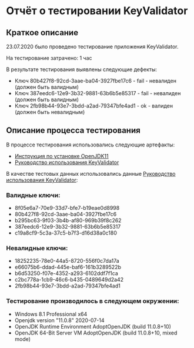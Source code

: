# Отчёт о тестировании KeyValidator

## Краткое описание

23.07.2020 было проведено тестирование приложения KeyValidator.

На тестирование затрачено: 1 час

В результате тестирования выявлены следующие дефекты:
* Ключ 80b427f8-92cd-3aae-ba04-3927fbe17c6 - fail - невалиден (должен быть валидным)
* Ключ 387eedc6-12e9-3b32-9881-63b6b5e85317 - fail - невалиден (должен быть валидным)
* Ключ 2fb98b44-93e7-3bdd-a2ad-79347bfe4ad1 - ok - валиден (должен быть невалидным)

## Описание процесса тестирования

В процессе тестирования использовались следующие артефакты:
* [Инструкция по установке OpenJDK11](https://github.com/netology-code/javaqa-homeworks/blob/master/intro/openjdk11-manual.md)
* [Руководство использования KeyValidator](https://github.com/netology-code/javaqa-homeworks/blob/master/intro/user-manual.md)

В качестве тестовых данных использовались данные [Руководство использования KeyValidator](https://github.com/netology-code/javaqa-homeworks/blob/master/intro/user-manual.md):

### Валидные ключи:

* 8f05e6a7-70e9-33d7-bfe7-b19eae0d8998
* 80b427f8-92cd-3aae-ba04-3927fbe17c6
* b295bc63-9f03-3b4b-af80-969b39f8c262
* 387eedc6-12e9-3b32-9881-63b6b5e85317
* c19a8cf9-5c3a-37c5-b7f3-d16d38a0c180
### Невалидные ключи:

* 18252235-78e0-44a5-8720-556f0c7da17a
* e66075b6-ddad-445e-baf6-161b3289522b
* b6d53250-f07e-4352-a293-6102ddf7f1ca
* c2bc778a-1cb9-46c6-b435-0489649d2a42
* 2fb98b44-93e7-3bdd-a2ad-79347bfe4ad1

### Тестирование производилось в следующем окружении:
* Windows 8.1 Professional x64
* Openjdk version "11.0.8" 2020-07-14
* OpenJDK Runtime Environment AdoptOpenJDK (build 11.0.8+10)
* OpenJDK 64-Bit Server VM AdoptOpenJDK (build 11.0.8+10, mixed mode)
